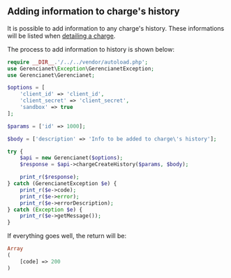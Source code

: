 ## Adding information to charge's history

It is possible to add information to any charge's history. These informations will be listed when [detailing a charge](/docs/CHARGE_DETAIL.md).

The process to add information to history is shown below:


```php
require __DIR__.'/../../vendor/autoload.php';
use Gerencianet\Exception\GerencianetException;
use Gerencianet\Gerencianet;

$options = [
    'client_id' => 'client_id',
    'client_secret' => 'client_secret',
    'sandbox' => true
];

$params = ['id' => 1000];

$body = ['description' => 'Info to be added to charge\'s history'];

try {
    $api = new Gerencianet($options);
    $response = $api->chargeCreateHistory($params, $body);

    print_r($response);
} catch (GerencianetException $e) {
    print_r($e->code);
    print_r($e->error);
    print_r($e->errorDescription);
} catch (Exception $e) {
    print_r($e->getMessage());
}
```

If everything goes well, the return will be:

```php
Array
(
    [code] => 200
)
```

